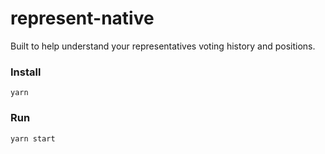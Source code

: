 # represent-native
Built to help understand your representatives voting history and positions.

### Install
```
yarn
```

### Run
```
yarn start
```
